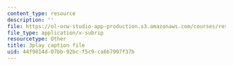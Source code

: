 ```yaml
---
content_type: resource
description: ''
file: https://ol-ocw-studio-app-production.s3.amazonaws.com/courses/res-8-005-vibrations-and-waves-problem-solving-fall-2012/44f9814d07bb92bcf5c9ca6b7997f37b_Usm7cWtAbRY.srt
file_type: application/x-subrip
resourcetype: Other
title: 3play caption file
uid: 44f9814d-07bb-92bc-f5c9-ca6b7997f37b
---
```

